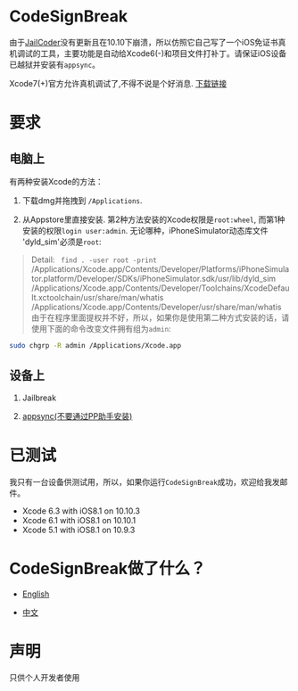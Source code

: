 CodeSignBreak
=============
由于[JailCoder](http://oneiros.altervista.org/jailcoder/)没有更新且在10.10下崩溃，所以仿照它自己写了一个iOS免证书真机调试的工具，主要功能是自动给Xcode6(-)和项目文件打补丁。请保证iOS设备已越狱并安装有`appsync`。

Xcode7(+)官方允许真机调试了,不得不说是个好消息.
[下载链接](http://mlyixi.qiniudn.com/CodeSignBreak.zip)

# 要求
## 电脑上
有两种安装Xcode的方法：

1. 下载dmg并拖拽到 `/Applications`.

2. 从Appstore里直接安装.
第2种方法安装的Xcode权限是`root:wheel`, 而第1种安装的权限`login user:admin`. 无论哪种，iPhoneSimulator动态库文件 'dyld_sim'必须是`root`:
> Detail: ` find . -user root -print`
> /Applications/Xcode.app/Contents/Developer/Platforms/iPhoneSimulator.platform/Developer/SDKs/iPhoneSimulator.sdk/usr/lib/dyld_sim
> /Applications/Xcode.app/Contents/Developer/Toolchains/XcodeDefault.xctoolchain/usr/share/man/whatis
> /Applications/Xcode.app/Contents/Developer/usr/share/man/whatis
由于在程序里面提权并不好，所以，如果你是使用第二种方式安装的话，请使用下面的命令改变文件拥有组为`admin`:
 ```zsh
sudo chgrp -R admin /Applications/Xcode.app 
 ```
## 设备上

1. Jailbreak

2. [appsync(不要通过PP助手安装)](https://github.com/angelXwind/AppSync)

# 已测试
我只有一台设备供测试用，所以，如果你运行`CodeSignBreak`成功，欢迎给我发邮件。
* Xcode 6.3 with iOS8.1 on 10.10.3
* Xcode 6.1 with iOS8.1 on 10.10.1
* Xcode 5.1 with iOS8.1 on 10.9.3

# CodeSignBreak做了什么？
* [English](http://stackoverflow.com/a/4180498/555336)

* [中文](http://mlyixi.byethost32.com/blog/?p=84)

# 声明
只供个人开发者使用
